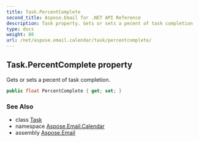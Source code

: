 ```yaml
---
title: Task.PercentComplete
second_title: Aspose.Email for .NET API Reference
description: Task property. Gets or sets a pecent of task completion
type: docs
weight: 80
url: /net/aspose.email.calendar/task/percentcomplete/
---
```

## Task.PercentComplete property

Gets or sets a pecent of task completion.

```csharp
public float PercentComplete { get; set; }
```

### See Also

* class [Task](../)
* namespace [Aspose.Email.Calendar](../../task/)
* assembly [Aspose.Email](../../../)


